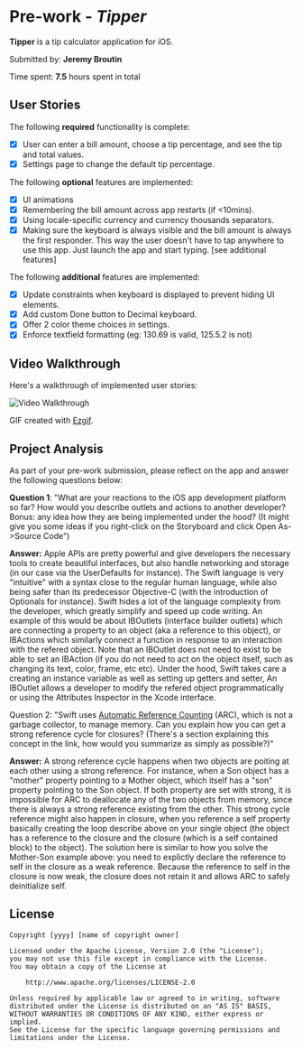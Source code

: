 # Pre-work - *Tipper*

**Tipper** is a tip calculator application for iOS.

Submitted by: **Jeremy Broutin**

Time spent: **7.5** hours spent in total

## User Stories

The following **required** functionality is complete:

* [X] User can enter a bill amount, choose a tip percentage, and see the tip and total values.
* [X] Settings page to change the default tip percentage.

The following **optional** features are implemented:
* [X] UI animations
* [X] Remembering the bill amount across app restarts (if <10mins).
* [X] Using locale-specific currency and currency thousands separators.
* [X] Making sure the keyboard is always visible and the bill amount is always the first responder. This way the user doesn't have to tap anywhere to use this app. Just launch the app and start typing. [see additional features]

The following **additional** features are implemented:

* [X] Update constraints when keyboard is displayed to prevent hiding UI elements.
* [X] Add custom Done button to Decimal keyboard.
* [X] Offer 2 color theme choices in settings.
* [X] Enforce textfield formatting (eg: 130.69 is valid, 125.5.2 is not)

## Video Walkthrough 

Here's a walkthrough of implemented user stories:

<img src='https://im2.ezgif.com/tmp/ezgif-2-e2e3377df5.gif' title='Video Walkthrough' width='' alt='Video Walkthrough' />

GIF created with [Ezgif](https://im2.ezgif.com).

## Project Analysis

As part of your pre-work submission, please reflect on the app and answer the following questions below:

**Question 1**: "What are your reactions to the iOS app development platform so far? How would you describe outlets and actions to another developer? Bonus: any idea how they are being implemented under the hood? (It might give you some ideas if you right-click on the Storyboard and click Open As->Source Code")

**Answer:**
Apple APIs are pretty powerful and give developers the necessary tools to create beautiful interfaces, but also handle networking and storage (in our case via the UserDefaults for instance). The Swift language is very "intuitive" with a syntax close to the regular human language, while also being safer than its predecessor Objective-C (with the introduction of Optionals for instance). Swift hides a lot of the language complexity from the developer, which greatly simplify and speed up code writing.
An example of this would be about IBOutlets (interface builder outlets) which are connecting a property to an object (aka a reference to this object), or IBActions which similarly connect a function in response to an interaction with the refered object. Note that an IBOutlet does not need to exist to be able to set an IBAction (if you do not need to act on the object itself, such as changing its text, color, frame, etc etc).
Under the hood, Swift takes care a creating an instance variable as well as setting up getters and setter, An IBOutlet allows a developer to modify the refered object programmatically or using the Attributes Inspector in the Xcode interface. 

Question 2: "Swift uses [Automatic Reference Counting](https://developer.apple.com/library/content/documentation/Swift/Conceptual/Swift_Programming_Language/AutomaticReferenceCounting.html#//apple_ref/doc/uid/TP40014097-CH20-ID49) (ARC), which is not a garbage collector, to manage memory. Can you explain how you can get a strong reference cycle for closures? (There's a section explaining this concept in the link, how would you summarize as simply as possible?)"

**Answer:**
A strong reference cycle happens when two objects are poiting at each other using a strong reference. For instance, when a Son object has a "mother" property pointing to a Mother object, which itself has a "son" property pointing to the Son object. If both property are set with strong, it is impossible for ARC to deallocate any of the two objects from memory, since there is always a strong reference existing from the other.
This strong cycle reference might also happen in closure, when you reference a self property basically creating the loop describe above on your single object (the object has a reference to the closure and the closure (which is a self contained block) to the object). The solution here is similar to how you solve the Mother-Son example above: you need to explictly declare the reference to self in the closure as a weak reference.
Because the reference to self in the closure is now weak, the closure does not retain it and allows ARC to safely deinitialize self.


## License

    Copyright [yyyy] [name of copyright owner]

    Licensed under the Apache License, Version 2.0 (the "License");
    you may not use this file except in compliance with the License.
    You may obtain a copy of the License at

        http://www.apache.org/licenses/LICENSE-2.0

    Unless required by applicable law or agreed to in writing, software
    distributed under the License is distributed on an "AS IS" BASIS,
    WITHOUT WARRANTIES OR CONDITIONS OF ANY KIND, either express or implied.
    See the License for the specific language governing permissions and
    limitations under the License.
